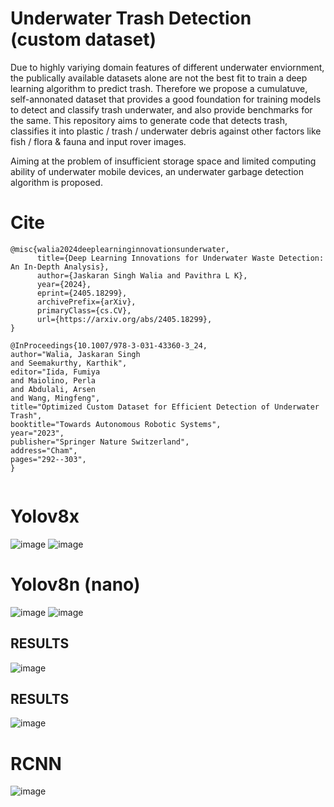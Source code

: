 # Underwater Trash Detection (custom dataset)
Due to highly variying domain features of different underwater enviornment, the publically available datasets alone are not the best fit to train a deep learning algorithm to predict trash.
Therefore we propose a cumulatuve, self-annonated dataset that provides a good foundation for training models to detect and classify trash underwater, and also provide benchmarks for the same.
This repository aims to generate code that detects trash, classifies it into plastic / trash / underwater debris against other factors like fish / flora & fauna and input rover images.

Aiming at the problem of insufficient storage space and limited computing ability of underwater mobile devices, an underwater garbage detection algorithm is proposed.

# Cite
```
@misc{walia2024deeplearninginnovationsunderwater,
      title={Deep Learning Innovations for Underwater Waste Detection: An In-Depth Analysis}, 
      author={Jaskaran Singh Walia and Pavithra L K},
      year={2024},
      eprint={2405.18299},
      archivePrefix={arXiv},
      primaryClass={cs.CV},
      url={https://arxiv.org/abs/2405.18299}, 
}

@InProceedings{10.1007/978-3-031-43360-3_24,
author="Walia, Jaskaran Singh
and Seemakurthy, Karthik",
editor="Iida, Fumiya
and Maiolino, Perla
and Abdulali, Arsen
and Wang, Mingfeng",
title="Optimized Custom Dataset for Efficient Detection of Underwater Trash",
booktitle="Towards Autonomous Robotic Systems",
year="2023",
publisher="Springer Nature Switzerland",
address="Cham",
pages="292--303",
}


```


# Yolov8x 
![image](https://github.com/karanwxliaa/Underwater-Trash-Detection/assets/95328038/efb0a3c1-528f-4629-ac21-9e3eaaf266fb)
![image](https://github.com/karanwxliaa/Underwater-Trash-Detection/assets/95328038/0714d155-d32c-4557-be64-764302a151cd)


# Yolov8n (nano)
![image](https://github.com/karanwxliaa/Underwater-Trash-Detection/assets/95328038/97ab9abb-1eef-4027-82b9-a24e28111040)
![image](https://github.com/karanwxliaa/Underwater-Trash-Detection/assets/95328038/7d7201d0-fc2a-4cbd-b335-e1a700d51ef5)



## RESULTS
![image](https://user-images.githubusercontent.com/95328038/216963801-3ed4a1d2-9444-4a38-91ab-31a6fec4580a.png)


## RESULTS
![image](https://user-images.githubusercontent.com/95328038/216963724-eb4020c5-4333-45fc-8fea-9a4d5fb28913.png)


# RCNN
![image](https://github.com/karanwxliaa/Underwater-Trash-Detection/blob/main/RCNN/Results%20of%20RCNN.png)



